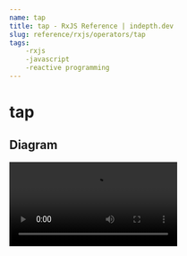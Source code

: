 ```yaml
---
name: tap
title: tap - RxJS Reference | indepth.dev
slug: reference/rxjs/operators/tap
tags:
    -rxjs 
    -javascript 
    -reactive programming
---
```


# tap

## Diagram

<video>
    <source src="https://images.indepth.dev/references/rxjs/operators/tap.mp4" type="video/mp4">
</video>
